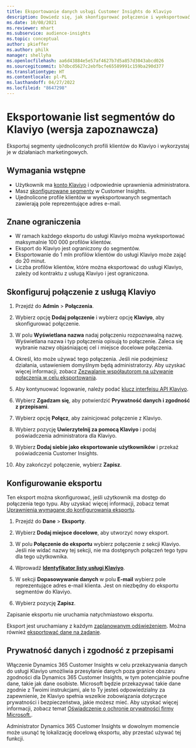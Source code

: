 ```yaml
---
title: Eksportowanie danych usługi Customer Insights do Klaviyo
description: Dowiedz się, jak skonfigurować połączenie i wyeksportować je do usługi Klaviyo.
ms.date: 10/08/2021
ms.reviewer: mhart
ms.subservice: audience-insights
ms.topic: conceptual
author: pkieffer
ms.author: philk
manager: shellyha
ms.openlocfilehash: aa6d43884e5e57af4627b7d5a857d3043abcd026
ms.sourcegitcommit: b7dbcd5627c2ebfbcfe65589991c159ba290d377
ms.translationtype: HT
ms.contentlocale: pl-PL
ms.lasthandoff: 04/27/2022
ms.locfileid: "8647298"
---
```

# <a name="export-segment-lists-to-klaviyo-preview"></a>Eksportowanie list segmentów do Klaviyo (wersja zapoznawcza)

Eksportuj segmenty ujednoliconych profili klientów do Klaviyo i wykorzystaj je w działaniach marketingowych.

## <a name="prerequisites"></a>Wymagania wstępne

-   Użytkownik ma [konto Klaviyo](https://www.klaviyo.com/) i odpowiednie uprawnienia administratora.
-   Masz [skonfigurowane segmenty](segments.md) w Customer Insights.
-   Ujednolicone profile klientów w wyeksportowanych segmentach zawierają pole reprezentujące adres e-mail.

## <a name="known-limitations"></a>Znane ograniczenia

- W ramach każdego eksportu do usługi Klaviyo można wyeksportować maksymalnie 100 000 profilów klientów.
- Eksport do Klaviyo jest ograniczony do segmentów.
- Eksportowanie do 1 mln profilów klientów do usługi Klaviyo może zająć do 20 minut. 
- Liczba profilów klientów, które można eksportować do usługi Klaviyo, zależy od kontraktu z usługą Klaviyo i jest ograniczona.

## <a name="set-up-connection-to-klaviyo"></a>Skonfiguruj połączenie z usługą Klaviyo

1. Przejdź do **Admin** > **Połączenia**.

1. Wybierz opcję **Dodaj połączenie** i wybierz opcję **Klaviyo**, aby skonfigurować połączenie.

1. W polu **Wyświetlana nazwa** nadaj połączeniu rozpoznawalną nazwę. Wyświetlana nazwa i typ połączenia opisują to połączenie. Zaleca się wybranie nazwy objaśniającej cel i miejsce docelowe połączenia.

1. Określ, kto może używać tego połączenia. Jeśli nie podejmiesz działania, ustawieniem domyślnym będą administratorzy. Aby uzyskać więcej informacji, zobacz [Zezwalanie współautorom na używanie połączenia w celu eksportowania](connections.md#allow-contributors-to-use-a-connection-for-exports).

1. Aby kontynuować logowanie, należy podać [klucz interfejsu API Klaviyo](https://help.klaviyo.com/hc/articles/115005062267-How-to-Manage-Your-Account-s-API-Keys). 

1. Wybierz **Zgadzam się**, aby potwierdzić **Prywatność danych i zgodność z przepisami**.

1. Wybierz opcję **Połącz**, aby zainicjować połączenie z Klaviyo.

1. Wybierz pozycję **Uwierzytelnij za pomocą Klaviyo** i podaj poświadczenia administratora dla Klaviyo.

1. Wybierz **Dodaj siebie jako eksportowanie użytkowników** i przekaż poświadczenia Customer Insights.

1. Aby zakończyć połączenie, wybierz **Zapisz**.

## <a name="configure-an-export"></a>Konfigurowanie eksportu

Ten eksport można skonfigurować, jeśli użytkownik ma dostęp do połączenia tego typu. Aby uzyskać więcej informacji, zobacz temat [Uprawnienia wymagane do konfigurowania eksportu](export-destinations.md#set-up-a-new-export).

1. Przejdź do **Dane** > **Eksporty**.

1. Wybierz **Dodaj miejsce docelowe**, aby utworzyć nowy eksport.

1. W polu **Połączenie do eksportu** wybierz połączenie z sekcji Klaviyo. Jeśli nie widać nazwy tej sekcji, nie ma dostępnych połączeń tego typu dla tego użytkownika.

1. Wprowadź [**Identyfikator listy usługi Klaviyo**](https://help.klaviyo.com/hc/articles/115005078647-How-to-Find-a-List-ID).     

3. W sekcji **Dopasowywanie danych** w polu **E-mail** wybierz pole reprezentujące adres e-mail klienta. Jest on niezbędny do eksportu segmentów do Klaviyo.

1. Wybierz pozycję **Zapisz**.

Zapisanie eksportu nie uruchamia natychmiastowo eksportu.

Eksport jest uruchamiany z każdym [zaplanowanym odświeżeniem](system.md#schedule-tab). Można również [eksportować dane na żądanie](export-destinations.md#run-exports-on-demand). 


## <a name="data-privacy-and-compliance"></a>Prywatność danych i zgodność z przepisami

Włączenie Dynamics 365 Customer Insights w celu przekazywania danych do usługi Klaviyo umożliwia przesyłanie danych poza granice obszaru zgodności dla Dynamics 365 Customer Insights, w tym potencjalnie poufne dane, takie jak dane osobiste. Microsoft będzie przekazywać takie dane zgodnie z Twoimi instrukcjami, ale to Ty jesteś odpowiedzialny za zapewnienie, że Klaviyo spełnia wszelkie zobowiązania dotyczące prywatności i bezpieczeństwa, jakie możesz mieć. Aby uzyskać więcej informacji, zobacz temat [Oświadczenie o ochronie prywatności firmy Microsoft.](https://go.microsoft.com/fwlink/?linkid=396732).

Administrator Dynamics 365 Customer Insights w dowolnym momencie może usunąć tę lokalizację docelową eksportu, aby przestać używać tej funkcji.
